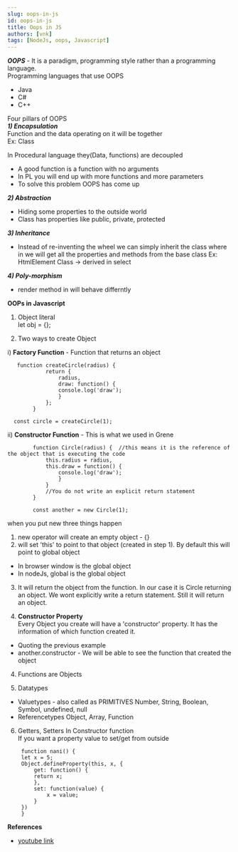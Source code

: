 ```yaml
---
slug: oops-in-js
id: oops-in-js
title: Oops in JS
authors: [vnk]
tags: [NodeJs, oops, Javascript]
---
```


***OOPS*** - It is a paradigm, programming style rather than a programming language.  
Programming languages that use OOPS  
- Java  
- C#  
- C++

Four pillars of OOPS  
 ***1) Encapsulation***  
Function and the data operating on it will be together  
Ex: Class

In Procedural language they(Data, functions) are decoupled  
- A good function is a function with no arguments  
- In PL you will end up with more functions and more parameters  
- To solve this problem OOPS has come up

***2) Abstraction***  
- Hiding some properties to the outside world  
- Class has properties like public, private, protected

***3) Inheritance***  
- Instead of re-inventing the wheel we can simply inherit the class where in we will get all the properties and methods from the base class
Ex: HtmlElement Class -> derived in select
	
***4) Poly-morphism***  
- render method in will behave differntly 

**OOPs in Javascript**  

1) Object literal  
		let obj = {};

2) Two ways to create Object
	 
i) **Factory Function** - Function that returns an object   		

       function createCircle(radius) {
	 			return {
	 				radius,
	 				draw: function() {
	 				console.log('draw');
	 				}
	 			};
	 		}

      const circle = createCircle(1);        

ii) **Constructor Function** - This is what we used in Grene

			function Circle(radius) {  //this means it is the reference of the object that is executing the code
	 			this.radius = radius,
	 			this.draw = function() {
	 				console.log('draw');
	 				}
	 			}
	 			//You do not write an explicit return statement
	 		}

	 		const another = new Circle(1);      

when you put new three things happen  
1) new operator will create an empty object - {}  
2) will set 'this' to point to that object (created in step 1). By default this will point to global object  
- In browser window is the global object  
- In nodeJs, global is the global object  

3) It will return the object from the function. In our case it is Circle returning an object. We wont explicitly write a return statement. Still it will return an object.


3) **Constructor Property**  
Every Object you create will have a 'constructor' property.
It has the information of which function created it.  
- Quoting the previous example  
- another.constructor - We will be able to see the function that created the object


4) Functions are Objects

5) Datatypes  
- Valuetypes - also called as PRIMITIVES
		Number, String, Boolean, Symbol, undefined, null
- Referencetypes
		Object, Array, Function

6) Getters, Setters
In Constructor function  
If you want a property value to set/get from outside

		function nani() {
		let x = 5;
		Object.defineProperty(this, x, {
			get: function() {
			return x;
			},
			set: function(value) {
				x = value;
			}
		})
		}

**References**
- [youtube link](https://www.youtube.com/watch?v=PFmuCDHHpwk&ab_channel=ProgrammingwithMosh)
